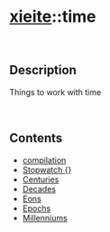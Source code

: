 # [xieite](./xieite.md)\:\:time

&nbsp;

## Description
Things to work with time

&nbsp;

## Contents
- [compilation](./namespaces/time/compilation.md)
- [Stopwatch \{\}](./namespaces/time/stopwatch.md)
- [Centuries](./namespaces/time/centuries.md)
- [Decades](./namespaces/time/decades.md)
- [Eons](./namespaces/time/eons.md)
- [Epochs](./namespaces/time/epochs.md)
- [Millenniums](./namespaces/time/millenniums.md)
